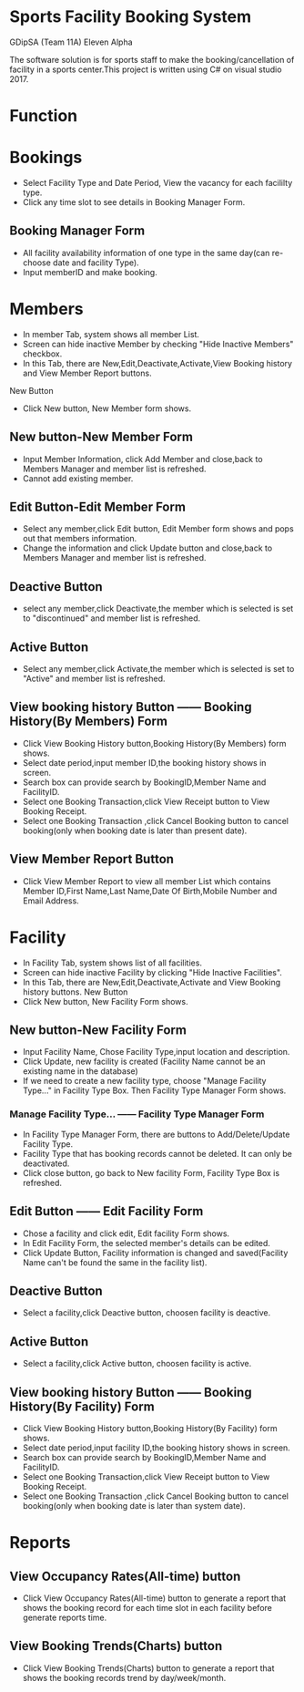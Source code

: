 Sports Facility Booking System
========================
GDipSA (Team 11A) Eleven Alpha

The software solution is for sports staff to make the booking/cancellation of facility in a sports center.This project is written using C# on visual studio 2017.

Function
==================
# Bookings 
* Select Facility Type and Date Period, View the vacancy for each facililty type.
* Click any time slot to see details in Booking Manager Form.
## Booking Manager Form
* All facility availability information of one type in the same day(can re-choose date and facility Type).
* Input memberID and make booking.
   
# Members 
* In member Tab, system shows all member List.
* Screen can hide inactive Member by checking "Hide Inactive Members" checkbox.
* In this Tab, there are New,Edit,Deactivate,Activate,View Booking history and View Member Report buttons.

New Button
* Click New button, New Member form shows.

## New button-New Member Form
* Input Member Information, click Add Member and close,back to Members Manager and member list is refreshed.
* Cannot add existing member.

## Edit Button-Edit Member Form
* Select any member,click Edit button, Edit Member form shows and pops out that members information.
* Change the information and click Update button and close,back to Members Manager and member list is refreshed.

## Deactive Button
* select any member,click Deactivate,the member which is selected is set to "discontinued" and member list is refreshed.

## Active Button
* Select any member,click Activate,the member which is selected is set to "Active" and member list is refreshed.

## View booking history Button —— Booking History(By Members) Form
* Click View Booking History button,Booking History(By Members) form shows.
* Select date period,input member ID,the booking history shows in screen.
* Search box can provide search by BookingID,Member Name and FacilityID.
* Select one Booking Transaction,click View Receipt button to View Booking Receipt.
* Select one Booking Transaction ,click Cancel Booking button to cancel booking(only when booking date is later than present date).
    
## View Member Report Button
* Click View Member Report to view all member List which contains Member ID,First Name,Last Name,Date Of Birth,Mobile Number and Email Address.

# Facility
* In Facility Tab, system shows list of all facilities.
* Screen can hide inactive Facility by clicking "Hide Inactive Facilities".
* In this Tab, there are New,Edit,Deactivate,Activate and View Booking history buttons.
New Button
* Click New button, New Facility Form shows.
## New button-New Facility Form
* Input Facility Name, Chose Facility Type,input location and description.
* Click Update, new facility is created (Facility Name cannot be an existing name in the database)
* If we need to create a new facility type, choose "Manage Facility Type..." in Facility Type Box. Then Facility Type Manager Form shows.
### Manage Facility Type... —— Facility Type Manager Form
* In Facility Type Manager Form,  there are buttons to Add/Delete/Update Facility Type.
* Facility Type that has booking records cannot be deleted. It can only be deactivated.
* Click close button, go back to New facility Form, Facility Type Box is refreshed.


## Edit Button —— Edit Facility Form
* Chose a facility and click edit, Edit facility Form shows.
* In Edit Facility Form, the selected member's details can be edited.
* Click Update Button, Facility information is changed and saved(Facility Name can't be found the same in the facility list).

## Deactive Button
* Select a facility,click Deactive button, choosen facility is deactive.

## Active Button
* Select a facility,click Active button, choosen facility is active.

## View booking history Button —— Booking History(By Facility) Form
* Click View Booking History button,Booking History(By Facility)  form shows.
* Select date period,input facility ID,the booking history shows in screen.
* Search box can provide search by BookingID,Member Name and FacilityID.
* Select one Booking Transaction,click View Receipt button to View Booking Receipt.
* Select one Booking Transaction ,click Cancel Booking button to cancel booking(only when booking date is later than system date).

# Reports
## View Occupancy Rates(All-time) button
* Click View Occupancy Rates(All-time) button to generate a report that shows the booking record for each time slot in each facility before generate reports time.

## View Booking Trends(Charts) button
* Click View Booking Trends(Charts) button to generate a report that shows the booking records trend by day/week/month.


